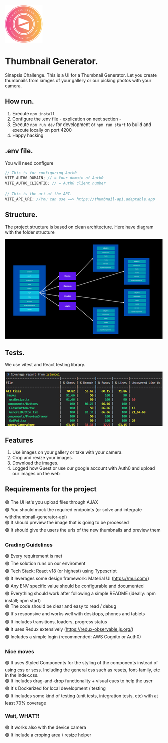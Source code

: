
  <img 
alt="Thumbnail generator Logo"
src="https://raw.githubusercontent.com/MartinMaffei95/th-ui/d77b5f180722cf88d8a2dd8d9439916d4dc3c72c/docs/logo.svg"
width="120vw"
/>
  
# Thumbnail Generator. 

Sinapsis Challenge. This is a UI for a Thumbnail Generator. Let you create thumbnails from iamges of your gallery or our picking photos with your camera.

## How run.

1. Execute `npm install`
2. Configure the .env file - explication on next section -
3. Execute `npm run dev` for development or `npm run start` to build and execute locally on port 4200
4. Happy hacking

## .env file.

You will need configure

```js
// This is for configuring Auth0
VITE_AUTH0_DOMAIN; // = Your domain of Auth0
VITE_AUTH0_CLIENTID; // = Auth0 client number

// This is the uri of the API.
VITE_API_URI; //You can use ==> https://thumbnail-api.adaptable.app
```

## Structure.

The project structure is based on clean architecture. Here have diagram with the folder structure

![Clean Architecture Diagram](https://github.com/MartinMaffei95/th-ui/blob/main/docs/CleanArchitectureDiagram.png?raw=true)

## Tests.

We use vitest and React testing library.

![Test coverage](https://raw.githubusercontent.com/MartinMaffei95/th-ui/main/docs/Tests.png)

## Features

1. Use images on your gallery or take with your camera.
2. Crop and resize your images.
3. Download the images.
4. Logged how Guest or use our google account with Auth0 and upload our images on the web

## Requirements for the project

🟢 The UI let's you upload files through AJAX  
🟢 You should mock the required endpoints (or solve and integrate with:thumbnail-generator-api)  
🟢 It should preview the image that is going to be processed  
🟢 It should give the users the urls of the new thumbnails and preview them

### Grading Guidelines

🟢 Every requirement is met  
🟢 The solution runs on our enviroment  
🟢 Tech Stack: React v18 (or highest) using Typescript  
🟢 It leverages some design framework: Material UI (https://mui.com/)  
🟢 Any ENV specific value should be configurable and documented  
🟢 Everything should work after following a simple README (ideally: npm install; npm start)  
🟢 The code should be clear and easy to read / debug  
🟢 It's responsive and works well with desktops, phones and tablets  
🟢 It includes transitions, loaders, progress status  
🟠 It uses Redux extensively (https://redux-observable.js.org/)  
🟢 Includes a simple login (recommended: AWS Cognito or Auth0)

### Nice moves

🟢 It uses Styled Components for the styling of the components instead of using css or scss. Including the general css such as resets, font-family, etc in the index.css.  
🟢 It includes drag-and-drop functionality + visual cues to help the user  
🟢 It's Dockerized for local development / testing  
🟢 It includes some kind of testing (unit tests, integration tests, etc) with at least 70% coverage

### Wait, WHAT?!

🟢 It works also with the device camera  
🟢 It include a croping area / resize helper
